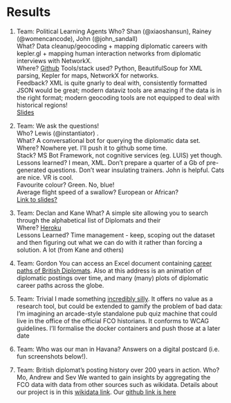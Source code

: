 # Results

1. Team: Political Learning Agents
Who? Shan (@xiaoshansun), Rainey (@womencancode), John (@john_sandall)  
What? Data cleanup/geocoding + mapping diplomatic careers with kepler.gl + mapping human interaction networks from diplomatic interviews with NetworkX.   
Where? [Github](https://github.com/john-sandall/fco-hackathon-2018/)
Tools/stack used? Python, BeautifulSoup for XML parsing, Kepler for maps, NetworkX for networks.     
Feedback? XML is quite gnarly to deal with, consistently formatted JSON would be great; modern dataviz tools are amazing if the data is in the right format; modern geocoding tools are not equipped to deal with historical regions!     
[Slides](https://slides.com/shanxsun/fco-hackathon#/)

2. Team: We ask the questions!   
Who? Lewis (@instantiator) .  
What? A conversational bot for querying the diplomatic data set.   
Where? Nowhere yet. I’ll push it to github some time.   
Stack? MS Bot Framework, not cognitive services (eg. LUIS) yet though.   
Lessons learned? I mean, XML. Don’t prepare a quarter of a Gb of pre-generated questions. Don’t wear insulating trainers. John is helpful. Cats are nice. VR is cool.   
Favourite colour? Green. No, blue!   
Average flight speed of a swallow? European or African?   
[Link to slides?](https://docs.google.com/presentation/d/13XBCsqb2AKiFrkHj3F-dhCTjNgGzR2j871HhIfBjWD8/edit?usp=sharing)

3. Team: Declan and Kane
What?   A simple site allowing you to search through the alphabetical list of Diplomats and their  
Where? [Heroku](https://bitbucket.org/KaneMorgan/man-in-havana/src/master/)  
Lessons Learned? Time management - keep, scoping out the dataset and then figuring out what we can do with it rather than forcing a solution. A lot (from Kane and others)  

3. Team: Gordon
You can access an Excel document containing [career paths of British Diplomats](https://github.com/igblackadder/fco-havana). 
Also at this address is an animation of diplomatic postings over time, and many (many) plots of diplomatic career paths across the globe.

4. Team: Trivial
I made something [incredibly silly](https://github.com/jonodrew/who-was-our-man-in-havana). It offers no value as a research tool, but could be extended to gamify the problem of bad data: I’m imagining an arcade-style standalone pub quiz machine that could live in the office of the official FCO historians.
It conforms to WCAG guidelines. I’ll formalise the docker containers and push those at a later date

5. Team: Who was our man in Havana?
Answers on a digital postcard (i.e. fun screenshots below!).

6. Team: British diplomat’s posting history over 200 years in action.
Who? Mo, Andrew and Sev
We wanted to gain insights by aggregating the FCO data with data from other sources such as wikidata. Details about our project is in this [wikidata link](https://www.wikidata.org/wiki/Wikidata:WikiProject_British_Politicians/ambassadors).
Our [github link is here](https://github.com/percevalve/fco_xml)


